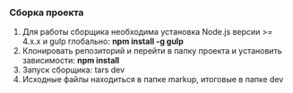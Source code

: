 <h3>Сборка проекта</h3>

1. Для работы сборщика необходима установка Node.js версии >= 4.x.x и gulp глобально: <b>npm install -g gulp</b>
2. Клонировать репозиторий и перейти в папку проекта и установить зависимости: <b>npm install</b>
3. Запуск сборщика: tars dev
4. Исходные файлы находиться в папке markup, итоговые в папке dev
